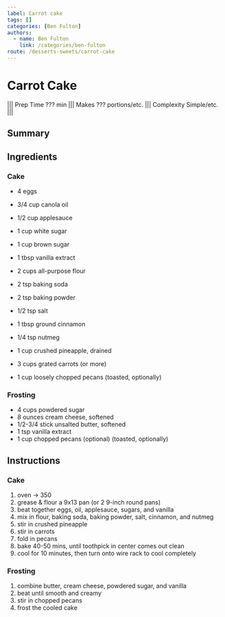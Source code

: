 ```yaml
---
label: Carrot cake
tags: []
categories: [Ben Fulton]
authors:
  - name: Ben Fulton
    link: /categories/ben-fulton
route: /desserts-sweets/carrot-cake
---
```


# Carrot Cake
<!--- ![](/static/banners/???.webp) --->

||| Prep Time
??? min
||| Makes
??? portions/etc.
||| Complexity
Simple/etc.
|||

## Summary

## Ingredients
### Cake
- 4 eggs
- 3/4 cup canola oil
- 1/2 cup applesauce
- 1 cup white sugar
- 1 cup brown sugar
- 1 tbsp vanilla extract

- 2 cups all-purpose flour
- 2 tsp baking soda
- 2 tsp baking powder
- 1/2 tsp salt
- 1 tbsp ground cinnamon
- 1/4 tsp nutmeg

- 1 cup crushed pineapple, drained
- 3 cups grated carrots (or more)
- 1 cup loosely chopped pecans (toasted, optionally)

### Frosting
- 4 cups powdered sugar
- 8 ounces cream cheese, softened
- 1/2-3/4 stick unsalted butter, softened
- 1 tsp vanilla extract
- 1 cup chopped pecans (optional) (toasted, optionally)

## Instructions
### Cake
1. oven -> 350
2. grease & flour a 9x13 pan (or 2 9-inch round pans)
3. beat together eggs, oil, applesauce, sugars, and vanilla 
4. mix in flour, baking soda, baking powder, salt, cinnamon, and nutmeg 
5. stir in crushed pineapple 
6. stir in carrots 
7. fold in pecans 
8. bake 40-50 mins, until toothpick in center comes out clean 
9. cool for 10 minutes, then turn onto wire rack to cool completely

### Frosting
1. combine butter, cream cheese, powdered sugar, and vanilla
2. beat until smooth and creamy
3. stir in chopped pecans
4. frost the cooled cake
